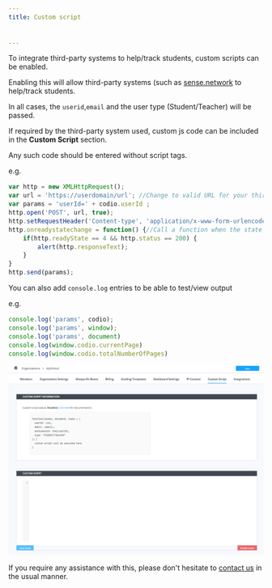 ```yaml
---
title: Custom script


---
```


To integrate third-party systems to help/track students, custom scripts can be enabled.

Enabling this will allow third-party systems (such as [sense.network](/content/authoring/assessments/assessments-sense-network) to help/track students.

In all cases, the `userid`,`email` and the user type (Student/Teacher) will be passed.

If required by the third-party system used, custom js code can be included in the **Custom Script** section.

Any such code should be entered without script tags.

e.g.

```javascript
var http = new XMLHttpRequest();
var url = 'https://userdomain/url'; //Change to valid URL for your third-party system
var params = 'userId=' + codio.userId ;
http.open('POST', url, true);
http.setRequestHeader('Content-type', 'application/x-www-form-urlencoded');
http.onreadystatechange = function() {//Call a function when the state changes.
    if(http.readyState == 4 && http.status == 200) {
        alert(http.responseText);
    }
}
http.send(params);
```
You can also add `console.log` entries to be able to test/view output

e.g.
```javascript
console.log('params', codio);
console.log('params', window);
console.log('params', document)
console.log(window.codio.currentPage)
console.log(window.codio.totalNumberOfPages)
```

![Custom script](/img/manage_organization/customscript.png)

If you require any assistance with this, please don't hesitate to [contact us](/dashboard/support/) in the usual manner.
